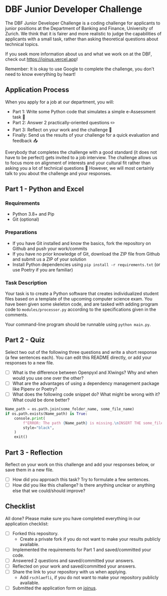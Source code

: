 # DBF Junior Developer Challenge

The DBF Junior Developer Challenge is a coding challenge for applicants to junior positions at the Department of Banking and Finance, University of Zurich. We think that it is fairer and more realistic to judge the capabilities of applicants with a small task, rather than asking theoretical questions about technical topics.

If you seek more information about us and what we work on at the DBF, check out <https://joinus.vercel.app>!

Remember: It is okay to use Google to complete the challenge, you don't need to know everything by heart!

## Application Process

When you apply for a job at our department, you will:

- Part 1: Write some Python code that simulates a simple e-Assessment task :robot:
- Part 2: Answer 2 practically-oriented questions :pencil2:
- Part 3: Reflect on your work and the challenge :thought_balloon:
- Finally: Send us the results of your challenge for a quick evaluation and feedback :outbox_tray:

Everybody that completes the challenge with a good standard (it does not have to be perfect) gets invited to a job interview. The challenge allows us to focus more on alignment of interests and your cultural fit rather than asking you a lot of technical questions :bell: However, we will most certainly talk to you about the challenge and your responses.

## Part 1 - Python and Excel

### Requirements

- Python 3.8+ and Pip
- Git (optional)

### Preparations

- If you have Git installed and know the basics, fork the repository on Github and push your work/commits
- If you have no prior knowledge of Git, download the ZIP file from Github and submit us a ZIP of your solution
- Install Python dependencies using `pip install -r requirements.txt` (or use Poetry if you are familiar)

### Task Description

Your task is to create a Python software that creates individualized student files based on a template of the upcoming computer science exam. You have been given some skeleton code, and are tasked with adding program code to `modules/processor.py` according to the specifications given in the comments.

Your command-line program should be runnable using `python main.py`.

## Part 2 - Quiz

Select two out of the following three questions and write a short response (a few sentences each). You can edit this README directly, or add your responses to a new file.

- [ ] What is the difference between Openpyxl and Xlwings? Why and when would you use one over the other?
- [ ] What are the advantages of using a dependency management package like Pipenv or Poetry?
- [ ] What does the following code snippet do? What might be wrong with it? What could be done better?
```python
Name_path = os.path.join(some_folder_name, some_file_name)
if os.path.exists(Name_path) is True:
    console.print(
        f"ERROR: The path {Name_path} is missing.\nINSERT THE some_file_name IN THE {some_folder_name} FOLDER",
        style="black",
    )
    exit()
```


## Part 3 - Reflection

Reflect on your work on this challenge and add your responses below, or save them in a new file.

- [ ] How did you approach this task? Try to formulate a few sentences.
- [ ] How did you like this challenge? Is there anything unclear or anything else that we could/should improve?

## Checklist

All done? Please make sure you have completed everything in our application checklist:

- [ ] Forked this repository.
  - Create a private fork if you do not want to make your results publicly available.
- [ ] Implemented the requirements for Part 1 and saved/committed your code.
- [ ] Answered 2 questions and saved/committed your answers.
- [ ] Reflected on your work and saved/committed your answers.
- [ ] Share the link to your repository with us when applying.
  - Add `rschlaefli`, if you do not want to make your repository publicly available.
- [ ] Submitted the application form on [joinus](https://joinus.vercel.app/).
